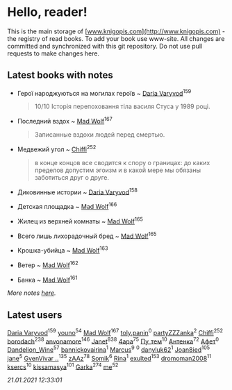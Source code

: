# Hello, reader!
This is the main storage of [www.knigopis.com](http://www.knigopis.com) - the registry of read books.
To add your book use www-site. All changes are committed and synchronized with this git repository.
Do not use pull requests to make changes here.


## Latest books with notes
* Герої народжуються на могилах героїв ~ [Daria Varyvod](users/829/829893410524253-facebook)<sup>159</sup>
    > 10/10 Історія перепоховання тіла василя Стуса у 1989 році.

* Последний вздох ~ [Mad Wolf](users/947/94738840-vkontakte)<sup>167</sup>
    > Записанные вздохи людей перед смертью.

* Медвежий угол ~ [Chiffi](users/105/105831994080785626680-google)<sup>252</sup>
    > в конце концов все сводится к спору о границах: до каких пределов допустим эгоизм и в какой мере мы обязаны заботиться друг о друге.

* Диковинные истории ~ [Daria Varyvod](users/829/829893410524253-facebook)<sup>158</sup>

* Детская площадка ~ [Mad Wolf](users/947/94738840-vkontakte)<sup>166</sup>

* Жилец из верхней комнаты ~ [Mad Wolf](users/947/94738840-vkontakte)<sup>165</sup>

* Всего лишь лихорадочный бред ~ [Mad Wolf](users/947/94738840-vkontakte)<sup>165</sup>

* Крошка-убийца ~ [Mad Wolf](users/947/94738840-vkontakte)<sup>163</sup>

* Ветер ~ [Mad Wolf](users/947/94738840-vkontakte)<sup>162</sup>

* Банка ~ [Mad Wolf](users/947/94738840-vkontakte)<sup>161</sup>


_More notes [here](latest_books_with_notes.md)._


## Latest users
[Daria Varyvod](users/829/829893410524253-facebook)<sup>159</sup> 
[youno](users/302/302928912-vkontakte)<sup>54</sup> 
[Mad Wolf](users/947/94738840-vkontakte)<sup>167</sup> 
[toly.panin](users/167/16750341-vkontakte)<sup>0</sup> 
[partyZZZanka](users/931/9315852-vkontakte)<sup>2</sup> 
[Chiffi](users/105/105831994080785626680-google)<sup>252</sup> 
[borodach](users/157/15706320-vkontakte)<sup>238</sup> 
[anvonamore](users/595/5957175-vkontakte)<sup>146</sup> 
[Janet](users/108/108113656204404967440-google)<sup>838</sup> 
[4apa](users/117/117392596378069249667-google)<sup>75</sup> 
[Пу_тем](users/344/3448154788585127-facebook)<sup>10</sup> 
[Антенка](users/118/118158645037334943900-google)<sup>72</sup> 
[Афет](users/107/107403710743397785066-google)<sup>0</sup> 
[Dandelion_Wine](users/586/58602788-vkontakte)<sup>57</sup> 
[bannickovairina](users/259/259899785-vkontakte)<sup>1</sup> 
[Marcus](users/271/2710776892572610-facebook)<sup>9</sup> 
[](users/204/204820758928251021-mailru)<sup>0</sup> 
[danyluk62](users/374/374149854-vkontakte)<sup>1</sup> 
[Joan8ied](users/240/2401650-vkontakte)<sup>105</sup> 
[jane](users/113/113479058458145129271-google)<sup>5</sup> 
[GvenVivar ..](users/158/158266434925901-facebook)<sup>135</sup> 
[zAAz](users/202/202248233-vkontakte)<sup>78</sup> 
[Somik](users/100/100006761945842-facebook)<sup>6</sup> 
[Rina](users/102/102857111133378678801-google)<sup>1</sup> 
[exulted](users/100/100599204551896265722-google)<sup>153</sup> 
[dromoman2008](users/444/44461886-yandex)<sup>11</sup> 
[ksercs](users/113/113010305809091482859-google)<sup>10</sup> 
[kissamasya](users/684/68439978-vkontakte)<sup>101</sup> 
[Garka](users/115/115753719718250012620-google)<sup>274</sup> 
[me](users/381/381417697-yandex)<sup>52</sup> 


_21.01.2021 12:33:01_

